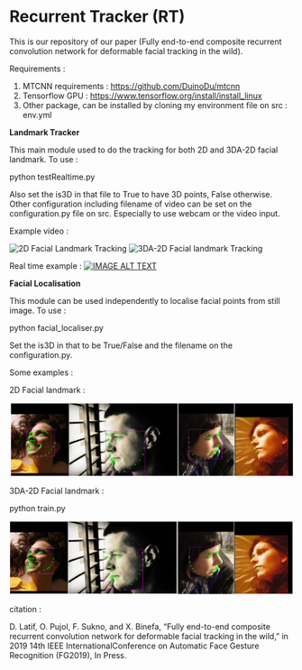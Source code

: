 # Recurrent Tracker (RT)

This is our repository of our paper (Fully  end-to-end composite recurrent convolution network for deformable facial tracking in the wild). 

Requirements : 
1. MTCNN requirements : https://github.com/DuinoDu/mtcnn
2. Tensorflow GPU : https://www.tensorflow.org/install/install_linux
3. Other package, can be installed by cloning my environment file on src : env.yml

<b> Landmark Tracker </b>

This main module used to do the tracking for both 2D and 3DA-2D facial landmark. To use : 
  
  python testRealtime.py
  
Also set the is3D in that file to True to have 3D points, False otherwise. Other configuration including filename of video can be set on the configuration.py file on src. Especially to use webcam or the video input. 

Example video : 

![2D Facial Landmark Tracking](trumpShort.gif)
![3DA-2D Facial landmark Tracking](obamaShort.gif)

Real time example : 
[![IMAGE ALT TEXT](http://img.youtube.com/vi/iUwJQelqYV4/0.jpg)](http://www.youtube.com/watch?v=iUwJQelqYV4 "Demo video of facial tracking")
  
<b> Facial Localisation </b>

This module can be used independently to localise facial points from still image. To use : 

  python facial_localiser.py 
  
Set the is3D in that to be True/False and the filename on the configuration.py.

Some examples : 

2D Facial landmark : 

![Localisation example of 2D landmark](2d.png)

3DA-2D Facial landmark : 

python train.py

![Localisation example of 3DA-2D landmark](3d.png)

citation : 

D.  Latif,  O.  Pujol,  F.  Sukno,  and  X.  Binefa,  “Fully  end-to-end composite recurrent convolution network for deformable facial tracking in the wild,” in 2019 14th IEEE InternationalConference on Automatic Face Gesture Recognition (FG2019), In Press.
